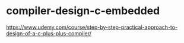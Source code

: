 # compiler-design-c-embedded
https://www.udemy.com/course/step-by-step-practical-approach-to-design-of-a-c-plus-plus-compiler/
